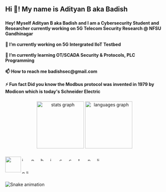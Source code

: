 <h2 align="left">Hi 👋! My name is Adityan B aka Badish</h2>

###

<h4 align="left">Hey! Myself Adityan B aka Badish and I am a Cybersecurity Student and Researcher currently working on 5G Telecom Security Research @ NFSU Gandhinagar<br><br>🔭 I’m currently working on 5G Intergrated IIoT Testbed<br><br>🌱 I’m currently learning  OT/SCADA Security & Protocols, PLC Programming<br><br>📫 How to reach me badishsec@gmail.com<br><br>⚡ Fun fact  Did you know the Modbus protocol was invented in 1979 by Modicon which is today's Schneider Electric</h4>

###

<div align="center">
  <img src="https://github-readme-stats.vercel.app/api?username=Badish-Sec&hide_title=false&hide_rank=false&show_icons=true&include_all_commits=true&count_private=true&disable_animations=false&theme=dracula&locale=en&hide_border=false&order=1" height="150" alt="stats graph"  />
  <img src="https://github-readme-stats.vercel.app/api/top-langs?username=Badish-Sec&locale=en&hide_title=false&layout=compact&card_width=320&langs_count=5&theme=dracula&hide_border=false&order=2" height="150" alt="languages graph"  />
</div>

###

<img align="left" height="50" src="https://gifdb.com/images/high/coding-animated-laptop-flow-stream-ja04010rm5o68zfk.webp"  />

###

<div align="left">
  <img src="https://cdn.jsdelivr.net/gh/devicons/devicon/icons/jupyter/jupyter-original-wordmark.svg" height="10" alt="jupyter logo"  />
  <img width="12" />
  <img src="https://cdn.jsdelivr.net/gh/devicons/devicon/icons/python/python-original.svg" height="10" alt="python logo"  />
  <img width="12" />
  <img src="https://cdn.jsdelivr.net/gh/devicons/devicon/icons/bash/bash-original.svg" height="10" alt="bash logo"  />
  <img width="12" />
  <img src="https://cdn.jsdelivr.net/gh/devicons/devicon/icons/java/java-original.svg" height="10" alt="java logo"  />
  <img width="12" />
  <img src="https://cdn.jsdelivr.net/gh/devicons/devicon/icons/c/c-original.svg" height="10" alt="c logo"  />
  <img width="12" />
  <img src="https://cdn.jsdelivr.net/gh/devicons/devicon/icons/cplusplus/cplusplus-original.svg" height="10" alt="cplusplus logo"  />
  <img width="12" />
  <img src="https://cdn.jsdelivr.net/gh/devicons/devicon/icons/tensorflow/tensorflow-original.svg" height="10" alt="tensorflow logo"  />
  <img width="12" />
  <img src="https://cdn.jsdelivr.net/gh/devicons/devicon/icons/pytorch/pytorch-original.svg" height="10" alt="pytorch logo"  />
  <img width="12" />
  <img src="https://cdn.jsdelivr.net/gh/devicons/devicon/icons/linux/linux-original.svg" height="10" alt="linux logo"  />
</div>

###

<div align="left">
  <img src="https://img.shields.io/static/v1?message=Gmail&logo=gmail&label=&color=D14836&logoColor=white&labelColor=&style=for-the-badge" height="10" alt="gmail logo"  />
  <img src="https://img.shields.io/static/v1?message=LinkedIn&logo=linkedin&label=&color=0077B5&logoColor=white&labelColor=&style=for-the-badge" height="10" alt="linkedin logo"  />
</div>

###

<img src="https://raw.githubusercontent.com/Badish-Sec/Badish-Sec/output/snake.svg" alt="Snake animation" />

###
